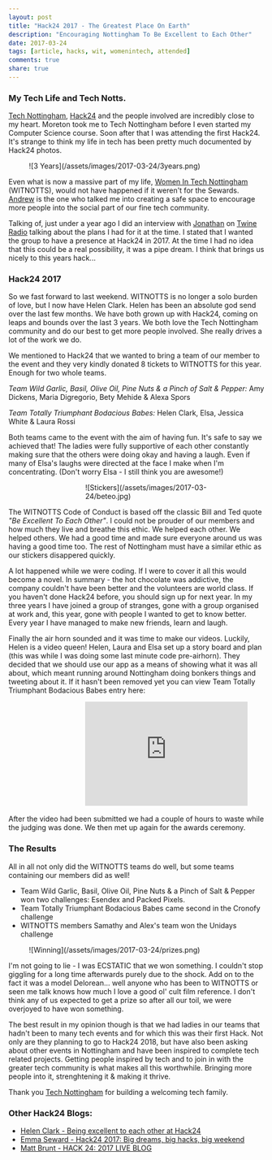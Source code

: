 ```yaml
---
layout: post
title: "Hack24 2017 - The Greatest Place On Earth"
description: "Encouraging Nottingham To Be Excellent to Each Other"
date: 2017-03-24
tags: [article, hacks, wit, womenintech, attended]
comments: true
share: true
---
```


### My Tech Life and Tech Notts.

[Tech Nottingham](http://www.technottingham.com/), [Hack24](http://www.hack24.co.uk) and the people involved are incredibly close to my heart. Moreton took me to Tech Nottingham before I even
 started my Computer Science course. Soon after that I was attending the first Hack24. It's strange to think my life in tech has been pretty
 much documented by Hack24 photos. 

<div style="align:center; width:600px; margin-left: 8%;" markdown="1">
![3 Years](/assets/images/2017-03-24/3years.png)
</div>

Even what is now a massive part of my life, [Women In Tech Nottingham](www.womenintechnotts.co.uk) (WITNOTTS), would not have happened if it weren't for the Sewards. [Andrew](https://twitter.com/MrAndrew) is the 
one who talked me into creating a safe space to encourage more people into the social part of our fine tech community.

Talking of, just under a year ago I did an interview with [Jonathan](https://twitter.com/jbjon) on [Twine Radio](http://twineradio.co.uk/) talking about the plans I had for it at the 
time. I stated that I wanted the group to have a presence at Hack24 in 2017. At the time I had no idea that this could be a real possibility, it was a pipe dream.
 I think that brings us nicely to this years hack...

### Hack24 2017

So we fast forward to last weekend. WITNOTTS is no longer a solo burden of love, but I now have Helen Clark. Helen has been an absolute god send over 
the last few months. We have both grown up with Hack24, coming on leaps and bounds over the last 3 years. We both love the Tech Nottingham community 
and do our best to get more people involved. She really drives a lot of the work we do.

We mentioned to Hack24 that we wanted to bring a team of our member to the event and they very  kindly donated 8 tickets to WITNOTTS for this year. 
Enough for two whole teams.

*Team Wild Garlic, Basil, Olive Oil, Pine Nuts & a Pinch of Salt & Pepper:* Amy Dickens, Maria Digregorio, Bety Mehide & Alexa Spors

*Team Totally Triumphant Bodacious Babes:* Helen Clark, Elsa, Jessica White & Laura Rossi

Both teams came to the event with the aim of having fun. It's safe to say we achieved that! The ladies were fully supportive of each other 
constantly making sure that the others were doing okay and having a laugh. Even if many of Elsa's laughs were directed at the face I make when
I'm concentrating. (Don't worry Elsa - I still think you are awesome!)

<div style="align:center; width:300px; margin-left: 30%;" markdown="1">
![Stickers](/assets/images/2017-03-24/beteo.jpg)
</div>

The WITNOTTS Code of Conduct is based off the classic Bill and Ted quote _"Be Excellent To Each Other"_. I could not be prouder of our members and 
how much they live and breathe this ethic. We helped each other. We helped others. We had a good time and made sure everyone around us was having 
a good time too. The rest of Nottingham must have a similar ethic as our stickers disappered quickly.

A lot happened while we were coding. If I were to cover it all this would become a novel. In summary - the hot chocolate was addictive, the company couldn't 
have been better and the volunteers are world class. If you haven't done Hack24 before, you should sign up for next year. In my three years I have joined a 
group of stranges, gone with a group organised at work and, this year, gone with people I wanted to get to know better. Every year I have managed to make new friends,
learn and laugh.

Finally the air horn sounded and it was time to make our videos. Luckily, Helen is a video queen! Helen, Laura and Elsa set up a story board and plan (this was while 
I was doing some last minute code pre-airhorn). They decided that we should use our app as a means of showing what it was all about, which meant 
running around Nottingham doing bonkers things and tweeting about it. If it hasn't been removed yet you can view Team Totally Triumphant Bodacious Babes entry here:

<div style="align:center; width:600px; margin-left: 30%;" markdown="1">
<iframe width="320" height="205" src="https://www.youtube.com/embed/cTkEdTHDec8" frameborder="0" allowfullscreen></iframe>
</div>

After the video had been submitted we had a couple of hours to waste while the judging was done. We then met up again for the awards ceremony.

### The Results 

All in all not only did the WITNOTTS teams do well, but some teams containing our members did as well! 

- Team Wild Garlic, Basil, Olive Oil, Pine Nuts & a Pinch of Salt & Pepper won two challenges: Esendex and Packed Pixels.
- Team Totally Triumphant Bodacious Babes came second in the Cronofy challenge
- WITNOTTS members Samathy and Alex's team won the Unidays challenge

<div style="align:center; width:600px; margin-left: 8%;" markdown="1">
![Winning](/assets/images/2017-03-24/prizes.png)
</div>

I'm not going to lie - I was ECSTATIC that we won something. I couldn't stop giggling for a long time afterwards purely due to the shock. Add on to the fact it was a model 
Delorean... well anyone who has been to WITNOTTS or seen me talk knows how much I love a good ol' cult film reference. I don't think any of us expected to get a prize 
so after all our toil, we were overjoyed to have won something.

The best result in my opinion though is that we had ladies in our teams that hadn't been to many tech events and for which this was their first Hack.
Not only are they planning to go to Hack24 2018, but have also been asking about other events in Nottingham and have been inspired to complete tech 
related projects. Getting people inspired by tech and to join in with the greater tech community is what makes all this worthwhile. Bringing more people into it, 
strenghtening it & making it thrive. 

Thank you [Tech Nottingham](http://www.technottingham.com/) for building a welcoming tech family.

### Other Hack24 Blogs:

- [Helen Clark - Being excellent to each other at Hack24](https://medium.com/@LittleHelli/being-excellent-to-each-other-at-hack-24-bf3a1a188880#.ez70or21a)
- [Emma Seward - Hack24 2017: Big dreams, big hacks, big weekend](http://www.hack24.co.uk/blog/2017/3/23/hack24-2017-big-dreams-big-hacks-big-weekend?utm_content=buffer9780a&utm_medium=social&utm_source=twitter.com&utm_campaign=buffer)
- [Matt Brunt - HACK 24: 2017 LIVE BLOG](https://mfyu.co.uk/post/hack-24-2017-live-blog)